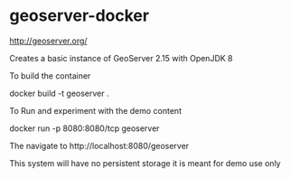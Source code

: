 # geoserver-docker

http://geoserver.org/

Creates a basic instance of GeoServer 2.15 with OpenJDK 8

To build the container

docker build -t geoserver .

To Run and experiment with the demo content

docker run -p 8080:8080/tcp geoserver

The navigate to http://localhost:8080/geoserver

This system will have no persistent storage it is meant for demo use only
